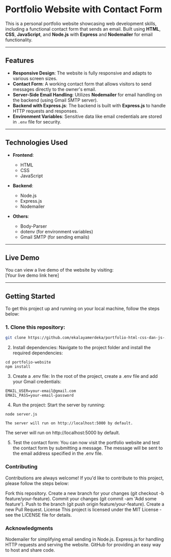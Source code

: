 # Portfolio Website with Contact Form

This is a personal portfolio website showcasing web development skills, including a functional contact form that sends an email. Built using **HTML**, **CSS**, **JavaScript**, and **Node.js** with **Express** and **Nodemailer** for email functionality.

---

## Features

- **Responsive Design**: The website is fully responsive and adapts to various screen sizes.
- **Contact Form**: A working contact form that allows visitors to send messages directly to the owner's email.
- **Server-Side Email Handling**: Utilizes **Nodemailer** for email handling on the backend (using Gmail SMTP server).
- **Backend with Express.js**: The backend is built with **Express.js** to handle HTTP requests and responses.
- **Environment Variables**: Sensitive data like email credentials are stored in `.env` file for security.

---

## Technologies Used

- **Frontend**:

  - HTML
  - CSS
  - JavaScript

- **Backend**:

  - Node.js
  - Express.js
  - Nodemailer

- **Others**:
  - Body-Parser
  - dotenv (for environment variables)
  - Gmail SMTP (for sending emails)

---

## Live Demo

You can view a live demo of the website by visiting:  
[Your live demo link here]

---

## Getting Started

To get this project up and running on your local machine, follow the steps below:

### 1. Clone this repository:

```bash
git clone https://github.com/ekalayamerdeka/portfolio-html-css-dan-js-.git
```

2. Install dependencies:
   Navigate to the project folder and install the required dependencies:

```
cd portfolio-website
npm install
```

3. Create a .env file:
   In the root of the project, create a .env file and add your Gmail credentials:

```
EMAIL_USER=your-email@gmail.com
EMAIL_PASS=your-email-password
```

4. Run the project:
   Start the server by running:

```
node server.js

The server will run on http://localhost:5000 by default.

```

The server will run on http://localhost:5000 by default.

5. Test the contact form:
   You can now visit the portfolio website and test the contact form by submitting a message. The message will be sent to the email address specified in the .env file.

### Contributing

Contributions are always welcome! If you'd like to contribute to this project, please follow the steps below:

Fork this repository.
Create a new branch for your changes (git checkout -b feature/your-feature).
Commit your changes (git commit -am 'Add some feature').
Push to the branch (git push origin feature/your-feature).
Create a new Pull Request.
License
This project is licensed under the MIT License - see the LICENSE file for details.

### Acknowledgments

Nodemailer for simplifying email sending in Node.js.
Express.js for handling HTTP requests and serving the website.
GitHub for providing an easy way to host and share code.

